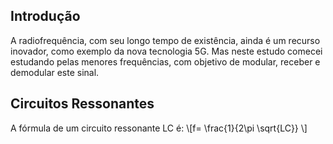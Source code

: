 ## Introdução

A radiofrequência, com seu longo tempo de existência, ainda é um recurso inovador, como exemplo da nova tecnologia 5G. Mas neste estudo comecei estudando pelas menores frequências, com objetivo de modular, receber e demodular este sinal.

## Circuitos Ressonantes

A fórmula de um circuito ressonante LC é:
\\[f= \\frac\{1\}\{2\\pi \sqrt\{LC\}\} \\]
